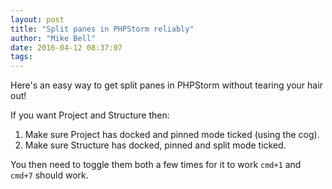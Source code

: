 ```yaml
---
layout: post
title: "Split panes in PHPStorm reliably"
author: "Mike Bell"
date: 2016-04-12 08:37:07
tags:
---
```

Here's an easy way to get split panes in PHPStorm without tearing your hair out!

If you want Project and Structure then:

1. Make sure Project has docked and pinned mode ticked (using the cog).
2. Make sure Structure has docked, pinned and split mode ticked.

You then need to toggle them both a few times for it to work ```cmd+1``` and ```cmd+7``` should work.
